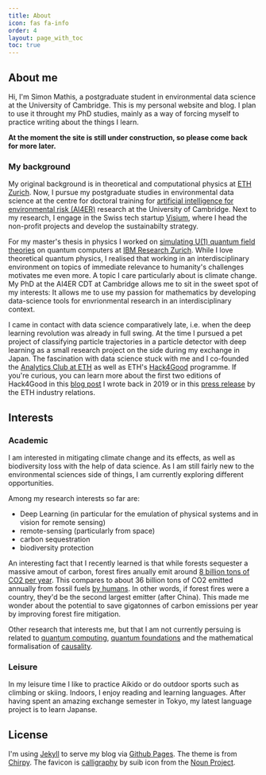 ```yaml
---
title: About
icon: fas fa-info
order: 4
layout: page_with_toc
toc: true
---
```


## About me

Hi, I'm Simon Mathis, a postgraduate student in environmental data science at the University of Cambridge. This is my personal website and blog. I plan to use it throught my PhD studies, mainly as a way of forcing myself to practice writing about the things I learn.  

__At the moment the site is still under construction, so please come back for more later.__

### My background

My original background is in theoretical and computational physics at [ETH Zurich](https://ethz.ch/en.html). Now, I pursue my postgraduate studies in environmental data science at the centre for doctoral training for [artificial intelligence for environmental risk (AI4ER)](https://ai4er-cdt.esc.cam.ac.uk/) research at the University of Cambridge. Next to my research, I engage in the Swiss tech startup [Visium](https://visium.ch/), where I head the non-profit projects and develop the sustainabilty strategy.

For my master's thesis in physics I worked on [simulating U(1) quantum field theories](https://arxiv.org/abs/2005.10271) on quantum computers at [IBM Research Zurich](https://www.zurich.ibm.com/st/quantum/). While I love theoretical quantum physics, I realised that working in an interdisciplinary environment on topics of immediate relevance to humanity's challenges motivates me even more. A topic I care particularly about is climate change. My PhD at the AI4ER CDT at Cambridge allows me to sit in the sweet spot of my interests: It allows me to use my passion for mathematics by developing data-science tools for envrionmental research in an interdisciplinary context.  

I came in contact with data science comparatively late, i.e. when the deep learning revolution was already in full swing. At the time I pursued a pet project of classifying particle trajectories in a particle detector with deep learning as a small research project on the side during my exchange in Japan. The fascination with data science stuck with me and I co-founded the [Analytics Club at ETH](https://analytics-club.org/) as well as ETH's [Hack4Good](https://analytics-club.org/hack4good) programme. If you're curious, you can learn more about the first two editions of Hack4Good in this [blog post](https://blogs.ethz.ch/ETHambassadors/2019/08/22/hack4good/) I wrote back in 2019 or in this [press release](https://ethz.ch/en/industry/industry/news/data/2020/04/eth-students-assist-ngos-in-war-zones.html) by the ETH industry relations.

## Interests

### Academic

I am interested in mitigating climate change and its effects, as well as biodiversity loss with the help of data science. As I am still fairly new to the environmental sciences side of things, I am currently exploring different opportunities.  

Among my research interests so far are:

- Deep Learning (in particular for the emulation of physical systems and in vision for remote sensing)
- remote-sensing (particularly from space)
- carbon sequestration
- biodiversity protection

An interesting fact that I recently learned is that while forests sequester a massive amout of carbon, forest fires anually emit around [8 billion tons of CO2 per year](https://essd.copernicus.org/articles/9/697/2017/). This compares to about 36 billion tons of CO2 emitted annually from fossil fuels [by humans](https://ourworldindata.org/grapher/annual-co-emissions-by-region?time=earliest..latest). In other words, if forest fires were a country, they'd be the second largest emitter (after China). This made me wonder about the potential to save gigatonnes of carbon emissions per year by improving forest fire mitigation.

Other research that interests me, but that I am not currently persuing is related to [quantum computing](https://journals.aps.org/prd/abstract/10.1103/PhysRevD.102.094501), [quantum foundations](https://github.com/Croydon-Brixton/qthought) and the mathematical formalisation of [causality](https://ftp.cs.ucla.edu/pub/stat_ser/r350.pdf).

### Leisure

In my leisure time I like to practice Aikido or do outdoor sports such as climbing or skiing. Indoors, I enjoy reading and learning languages. After having spent an amazing exchange semester in Tokyo, my latest language project is to learn Japanse.

## License

I'm using [Jekyll](https://jekyllrb.com/) to serve my blog via [Github Pages](https://pages.github.com/). The theme is from [Chirpy](https://github.com/cotes2020/jekyll-theme-chirpy). The favicon is [calligraphy](https://thenounproject.com/search/?q=calligraphy&i=1606333) by suib icon from the [Noun Project](https://thenounproject.com/).  
